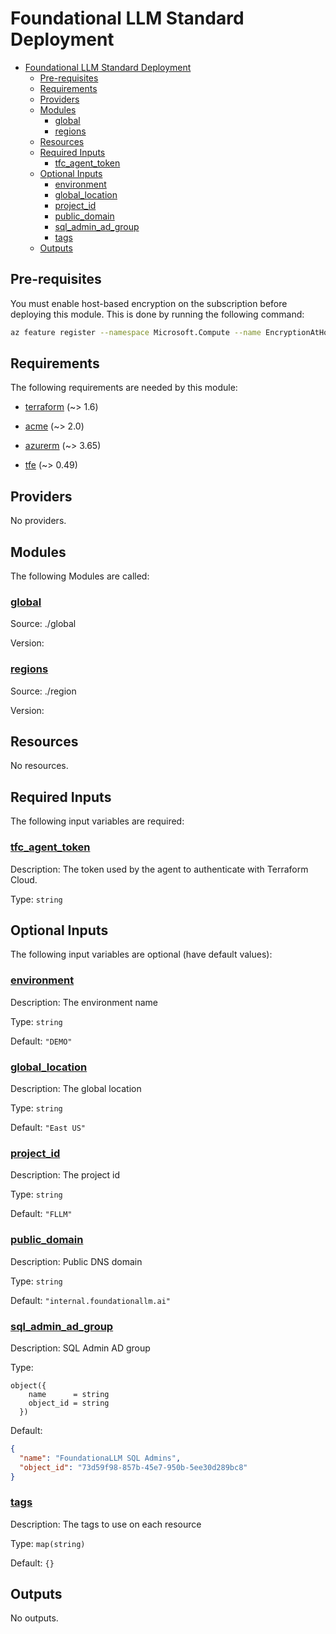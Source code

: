 # Foundational LLM Standard Deployment

- [Foundational LLM Standard Deployment](#foundational-llm-standard-deployment)
  - [Pre-requisites](#pre-requisites)
  - [Requirements](#requirements)
  - [Providers](#providers)
  - [Modules](#modules)
    - [ global](#-global)
    - [ regions](#-regions)
  - [Resources](#resources)
  - [Required Inputs](#required-inputs)
    - [ tfc\_agent\_token](#-tfc_agent_token)
  - [Optional Inputs](#optional-inputs)
    - [ environment](#-environment)
    - [ global\_location](#-global_location)
    - [ project\_id](#-project_id)
    - [ public\_domain](#-public_domain)
    - [ sql\_admin\_ad\_group](#-sql_admin_ad_group)
    - [ tags](#-tags)
  - [Outputs](#outputs)

## Pre-requisites

You must enable host-based encryption on the subscription before deploying this module.  This is done by running the following command:

```bash
az feature register --namespace Microsoft.Compute --name EncryptionAtHost
```

<!-- BEGIN_TF_DOCS -->
## Requirements

The following requirements are needed by this module:

- <a name="requirement_terraform"></a> [terraform](#requirement\_terraform) (~> 1.6)

- <a name="requirement_acme"></a> [acme](#requirement\_acme) (~> 2.0)

- <a name="requirement_azurerm"></a> [azurerm](#requirement\_azurerm) (~> 3.65)

- <a name="requirement_tfe"></a> [tfe](#requirement\_tfe) (~> 0.49)

## Providers

No providers.

## Modules

The following Modules are called:

### <a name="module_global"></a> [global](#module\_global)

Source: ./global

Version:

### <a name="module_regions"></a> [regions](#module\_regions)

Source: ./region

Version:

## Resources

No resources.

## Required Inputs

The following input variables are required:

### <a name="input_tfc_agent_token"></a> [tfc\_agent\_token](#input\_tfc\_agent\_token)

Description: The token used by the agent to authenticate with Terraform Cloud.

Type: `string`

## Optional Inputs

The following input variables are optional (have default values):

### <a name="input_environment"></a> [environment](#input\_environment)

Description: The environment name

Type: `string`

Default: `"DEMO"`

### <a name="input_global_location"></a> [global\_location](#input\_global\_location)

Description: The global location

Type: `string`

Default: `"East US"`

### <a name="input_project_id"></a> [project\_id](#input\_project\_id)

Description: The project id

Type: `string`

Default: `"FLLM"`

### <a name="input_public_domain"></a> [public\_domain](#input\_public\_domain)

Description: Public DNS domain

Type: `string`

Default: `"internal.foundationallm.ai"`

### <a name="input_sql_admin_ad_group"></a> [sql\_admin\_ad\_group](#input\_sql\_admin\_ad\_group)

Description: SQL Admin AD group

Type:

```hcl
object({
    name      = string
    object_id = string
  })
```

Default:

```json
{
  "name": "FoundationaLLM SQL Admins",
  "object_id": "73d59f98-857b-45e7-950b-5ee30d289bc8"
}
```

### <a name="input_tags"></a> [tags](#input\_tags)

Description: The tags to use on each resource

Type: `map(string)`

Default: `{}`

## Outputs

No outputs.
<!-- END_TF_DOCS -->